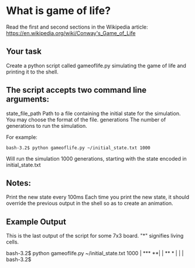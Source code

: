 # What is game of life?
Read the first and second sections in the Wikipedia article:
https://en.wikipedia.org/wiki/Conway's_Game_of_Life

## Your task
Create a python script called gameoflife.py simulating the game of life and
printing it to the shell.

## The script accepts two command line arguments:
state_file_path
Path to a file containing the initial state for the simulation. You may choose
the format of the file.
generations
The number of generations to run the simulation.

For example:

```bash-3.2$ python gameoflife.py ~/initial_state.txt 1000```

Will run the simulation 1000 generations, starting with the state encoded in
initial_state.txt

## Notes:
Print the new state every 100ms
Each time you print the new state, it should override the previous output in
the shell so as to create an animation.

## Example Output
This is the last output of the script for some 7x3 board. "*" signifies living cells.

bash-3.2$ python gameoflife.py ~/initial_state.txt 1000
| *** **|
| **  * |
|       |
bash-3.2$
